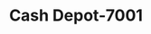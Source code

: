 ---
f_zip-code: 35772
f_state-code: AL
title: Cash Depot-7001
f_phone: 256-437-8888
f_city-only: Stevenson
f_address: 42950 Us Highway 72 Stevenson
f_location-unique-id: '7001'
slug: cash-depot-7001
updated-on: '2024-05-30T13:46:58.046Z'
created-on: '2024-05-30T13:36:59.803Z'
published-on: '2024-05-30T13:54:32.469Z'
f_city-state: cms/city/stevenson-al.md
f_company: cms/company/cash-depot.md
f_state: cms/state/alabama.md
layout: '[payday-loan].html'
tags: payday-loan
---